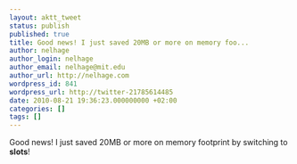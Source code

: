 ```yaml
---
layout: aktt_tweet
status: publish
published: true
title: Good news! I just saved 20MB or more on memory foo...
author: nelhage
author_login: nelhage
author_email: nelhage@mit.edu
author_url: http://nelhage.com
wordpress_id: 841
wordpress_url: http://twitter-21785614485
date: 2010-08-21 19:36:23.000000000 +02:00
categories: []
tags: []
---
```

Good news! I just saved 20MB or more on memory footprint by switching to __slots__!
